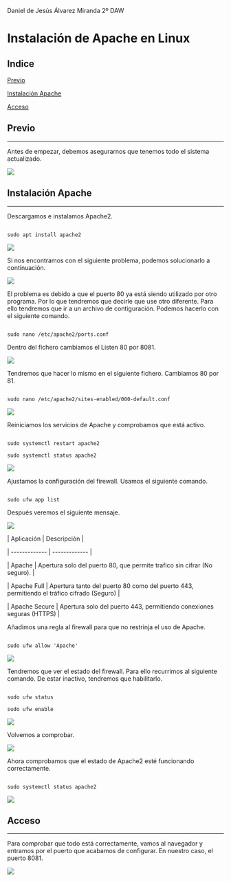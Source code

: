 ﻿Daniel de Jesús Álvarez Miranda		2º DAW



# Instalación de Apache en Linux



## Indice

[Previo](#item1)

[Instalación Apache](#item2)

[Acceso](#item3)


<a name = "item1"></a>
## Previo
---

Antes de empezar, debemos asegurarnos que tenemos todo el sistema actualizado.

![](01.png)


<a name = "item2"></a>
## Instalación Apache
---

Descargamos e instalamos Apache2.

```console

sudo apt install apache2

```

![](img/02.png)

Si nos encontramos con el siguiente problema, podemos solucionarlo a continuación.

![](img/03.png)

El problema es debido a que el puerto 80 ya está siendo utilizado por otro programa. Por lo que tendremos que decirle que use otro diferente. Para ello tendremos que ir a un archivo de contiguración. Podemos hacerlo con el siguiente comando.

```console

sudo nano /etc/apache2/ports.conf

```

Dentro del fichero cambiamos el Listen 80 por 8081.

![](img/04.png)

Tendremos que hacer lo mismo en el siguiente fichero. Cambiamos 80 por 81.

```console

sudo nano /etc/apache2/sites-enabled/000-default.conf
```

![](05.png)


Reiniciamos los servicios de Apache y comprobamos que está activo.

```console

sudo systemctl restart apache2

sudo systemctl status apache2

```

![](img/06.png)

Ajustamos la configuración del firewall. Usamos el siguiente comando.

```console

sudo ufw app list

```

Después veremos el siguiente mensaje.

![](img/07.png)


| Aplicación | Descripción |

| ------------- | ------------- |

| Apache  | Apertura solo del puerto 80, que permite trafico sin cifrar (No seguro).  |

| Apache Full  | Apertura tanto del puerto 80 como del puerto 443, permitiendo el tráfico cifrado (Seguro) |

| Apache Secure  | Apertura solo del puerto 443, permitiendo conexiones seguras (HTTPS) |


Añadimos una regla al firewall para que no restrinja el uso de Apache.

```console

sudo ufw allow 'Apache'

```

![](img/08.png)


Tendremos que ver el estado del firewall. Para ello recurrimos al siguiente comando. De estar inactivo, tendremos que habilitarlo.

```console

sudo ufw status

sudo ufw enable

```

![](img/09.png)

Volvemos a comprobar.

![](img/10.png)


Ahora comprobamos que el estado de Apache2 esté funcionando correctamente.

```console

sudo systemctl status apache2

```

![](img/11.png)

<a name = "item3"></a>
## Acceso
---

Para comprobar que todo está correctamente, vamos al navegador y entramos por el puerto que acabamos de configurar. En nuestro caso, el puerto 8081.

![](img/12.png)
